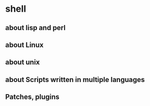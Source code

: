 # shell
## about lisp and perl
## about Linux
## about unix
## about Scripts written in multiple languages
## Patches, plugins
